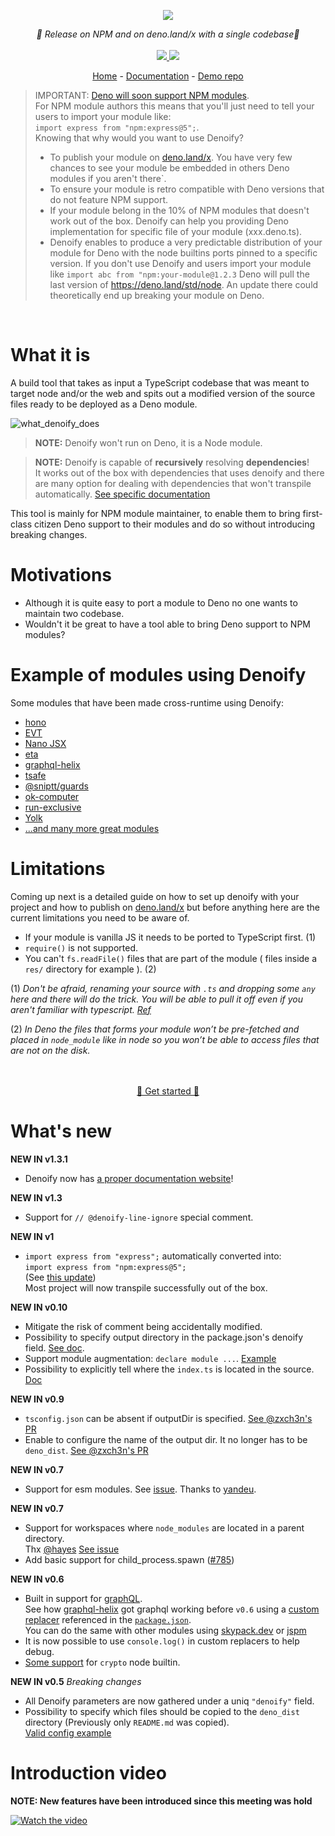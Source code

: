 <p align="center">
    <img src="https://user-images.githubusercontent.com/6702424/79351107-900eb300-7f38-11ea-8272-91ff725d29f3.png">
</p>
<p align="center">
    <i>🦕 Release on NPM and on deno.land/x with a single codebase🦕</i>
    <br>
    <br>
    <a href="https://github.com/garronej/denoify/actions">
      <img src="https://github.com/garronej/denoify/workflows/ci/badge.svg">
    </a>
    <a href="https://github.com/garronej/denoify/blob/main/LICENSE">
      <img src="https://img.shields.io/npm/l/denoify">
    </a>
</p>

</p>
<p align="center">
  <a href="https://www.denoify.land">Home</a>
  -
  <a href="https://docs.denoify.land">Documentation</a>
  -
  <a href="https://github.com/garronej/my_dummy_npm_and_deno_module">Demo repo</a>
</p>

> IMPORTANT: [Deno will soon support NPM modules](https://deno.com/blog/changes#compatibility-with-node-and-npm).  
> For NPM module authors this means that you'll just need to tell your users to import your module like:  
> `import express from "npm:express@5";`.  
> Knowing that why would you want to use Denoify?
>
> -   To publish your module on [deno.land/x](https://deno.land/x). You have very few chances to see your module be embedded in 
      others Deno modules if you aren't there`.
> -   To ensure your module is retro compatible with Deno versions that do not feature NPM support.
> -   If your module belong in the 10% of NPM modules that doesn't work out of the box. Denoify can help you
>     providing Deno implementation for specific file of your module (xxx.deno.ts).
> -   Denoify enables to produce a very predictable distribution of your module for Deno with the node builtins ports pinned to
>     a specific version. If you don't use Denoify and users import your module like `import abc from "npm:your-module@1.2.3`
>     Deno will pull the last version of https://deno.land/std/node. An update there could theoretically end up breaking your module
>     on Deno.

<br>

# What it is

A build tool that takes as input a TypeScript codebase that was meant to target node and/or the web and spits out a modified version of the source files ready to be deployed as a Deno module.

![what_denoify_does](https://user-images.githubusercontent.com/6702424/85449626-41b10c80-b598-11ea-91cc-6805facab1dd.png)

> **NOTE:** Denoify won't run on Deno, it is a Node module.

> **NOTE:** Denoify is capable of **recursively** resolving **dependencies**!  
> It works out of the box with dependencies that uses denoify
> and there are many option for dealing with dependencies that won't transpile automatically. [See specific documentation](https://github.com/garronej/my_dummy_npm_and_deno_module)

This tool is mainly for NPM module maintainer, to enable them to bring first-class citizen Deno support to their modules and do so without introducing breaking changes.

# Motivations

-   Although it is quite easy to port a module to Deno no one wants to maintain two codebase.
-   Wouldn't it be great to have a tool able to bring Deno support to NPM modules?

# Example of modules using Denoify

Some modules that have been made cross-runtime using Denoify:

-   [hono](https://github.com/honojs/hono)
-   [EVT](https://evt.land)
-   [Nano JSX](https://github.com/nanojsx/nano)
-   [eta](https://deno.land/x/eta@v1.3.0)
-   [graphql-helix](https://github.com/contrawork/graphql-helix)
-   [tsafe](https://github.com/garronej/tsafe)
-   [@sniptt/guards](https://github.com/sniptt-official/guards)
-   [ok-computer](https://github.com/richardscarrott/ok-computer)
-   [run-exclusive](https://github.com/garronej/run-exclusive)
-   [Yolk](https://github.com/nestdotland/yolk)
-   [...and many more great modules](https://github.com/garronej/denoify/network/dependents?dependent_type=PACKAGE)

# Limitations

Coming up next is a detailed guide on how to set up denoify with your project and how
to publish on [deno.land/x](https://deno.land/x) but before anything
here are the current limitations you need to be aware of.

-   If your module is vanilla JS it needs to be ported to TypeScript first. (1)
-   `require()` is not supported.
-   You can't `fs.readFile()` files that are part of the module ( files inside a `res/`
    directory for example ). (2)

(1) _Don't be afraid, renaming your source with `.ts` and dropping some `any` here
and there will do the trick.
You will be able to pull it off even if you aren't familiar with typescript. [Ref](https://github.com/garronej/my_dummy_npm_and_deno_module#enable-strict-mode-and-fixes-errors-if-any)_

(2) _In Deno the files that forms your module won’t be pre-fetched and
placed in `node_module` like in node so you won’t be able to access files that are not
on the disk._

<p align="center">  
    <br />
    <br />
    <a href="https://docs.denoify.land/">🚀 Get started 🚀</a>
</p>

# What's new

**NEW IN v1.3.1**

-   Denoify now has [a proper documentation website](https://docs.denoify.land)!

**NEW IN v1.3**

-   Support for `// @denoify-line-ignore` special comment.

**NEW IN v1**

-   `import express from "express";` automatically converted into:  
    `import express from "npm:express@5";`  
    (See [this update](https://deno.com/blog/changes#compatibility-with-node-and-npm))  
    Most project will now transpile successfully out of the box.

**NEW IN v0.10**

-   Mitigate the risk of comment being accidentally modified.
-   Possibility to specify output directory in the package.json's denoify field. [See doc](https://github.com/garronej/my_dummy_npm_and_deno_module#optional-step-45-specify-the-output-directory).
-   Support module augmentation: `declare module ...`. [Example](https://github.com/gcanti/fp-ts/blob/60250b9de118d4939374368ca1be665bac871769/src/Endomorphism.ts#L40)
-   Possibility to explicitly tell where the `index.ts` is located in the source. [Doc](https://github.com/garronej/my_dummy_npm_and_deno_module#optional-step-475-specify-where-the-indexts-is-located-in-your-source)

**NEW IN v0.9**

-   `tsconfig.json` can be absent if outputDir is specified. [See @zxch3n's PR](https://github.com/garronej/denoify/pull/32)
-   Enable to configure the name of the output dir. It no longer has to be `deno_dist`. [See @zxch3n's PR](https://github.com/garronej/denoify/pull/31)

**NEW IN v0.7**

-   Support for esm modules. See [issue](https://github.com/garronej/denoify/issues/29). Thanks to [yandeu](https://github.com/yandeu).

**NEW IN v0.7**

-   Support for workspaces where `node_modules` are located in a parent directory.  
    Thx [@hayes](https://github.com/hayes) [See issue](https://github.com/garronej/denoify/issues/23)
-   Add basic support for child_process.spawn ([#785](https://github.com/denoland/deno_std/pull/785))

**NEW IN v0.6**

-   Built in support for [graphQL](https://www.npmjs.com/package/graphql).  
    See how [graphql-helix](https://github.com/contrawork/graphql-helix) got graphql working before `v0.6` using a [custom replacer](https://github.com/contrawork/graphql-helix/blob/79e863288a93d1b491caeca32a4124f97465d5a6/scripts/denoify-replacer.js)
    referenced in the [`package.json`](https://github.com/contrawork/graphql-helix/blob/79e863288a93d1b491caeca32a4124f97465d5a6/package.json).  
    You can do the same with other modules using [skypack.dev](https://www.skypack.dev/) or [jspm](https://jspm.org/)
-   It is now possible to use `console.log()` in custom replacers to help debug.
-   [Some support](https://github.com/denoland/deno/pull/8191) for `crypto` node builtin.

**NEW IN v0.5** _Breaking changes_

-   All Denoify parameters are now gathered under a uniq `"denoify"` field.
-   Possibility to specify which files should be copied to the `deno_dist` directory (Previously only `README.md` was copied).  
    [Valid config example](https://github.com/garronej/my_dummy_npm_and_deno_module/blob/master/package.json)

# Introduction video

**NOTE: New features have been introduced since this meeting was hold**

[![Watch the video](https://user-images.githubusercontent.com/6702424/85890466-af09ab00-b7ed-11ea-9cf4-10c9bbfb3621.png)](https://youtu.be/vJQdfTPeeXw)
